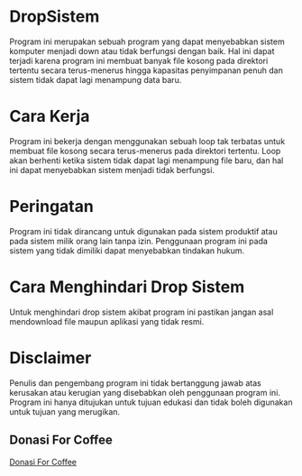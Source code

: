 # DropSistem
Program ini merupakan sebuah program yang dapat menyebabkan sistem komputer menjadi down atau tidak berfungsi dengan baik. Hal ini dapat terjadi karena program ini membuat banyak file kosong pada direktori tertentu secara terus-menerus hingga kapasitas penyimpanan penuh dan sistem tidak dapat lagi menampung data baru.

# Cara Kerja
Program ini bekerja dengan menggunakan sebuah loop tak terbatas untuk membuat file kosong secara terus-menerus pada direktori tertentu. Loop akan berhenti ketika sistem tidak dapat lagi menampung file baru, dan hal ini dapat menyebabkan sistem menjadi tidak berfungsi.

# Peringatan
Program ini tidak dirancang untuk digunakan pada sistem produktif atau pada sistem milik orang lain tanpa izin. Penggunaan program ini pada sistem yang tidak dimiliki dapat menyebabkan tindakan hukum.

# Cara Menghindari Drop Sistem
Untuk menghindari drop sistem akibat program ini pastikan jangan asal mendownload file maupun aplikasi yang tidak resmi.

# Disclaimer
Penulis dan pengembang program ini tidak bertanggung jawab atas kerusakan atau kerugian yang disebabkan oleh penggunaan program ini. Program ini hanya ditujukan untuk tujuan edukasi dan tidak boleh digunakan untuk tujuan yang merugikan.

## Donasi For Coffee
<a href="https://trakteer.id/meydhi ari nugroho/tip?open=true">Donasi For Coffee</a>
